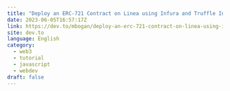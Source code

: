 ```yaml
---
title: "Deploy an ERC-721 Contract on Linea using Infura and Truffle Introduction"
date: 2023-06-05T16:57:17Z
link: https://dev.to/mbogan/deploy-an-erc-721-contract-on-linea-using-infura-and-truffle-introduction-c0j?utm_medium=RSS&utm_source=news.12bit.vn
site: dev.to
language: English
category:
  - web3
  - tutorial
  - javascript
  - webdev
draft: false
---
```

